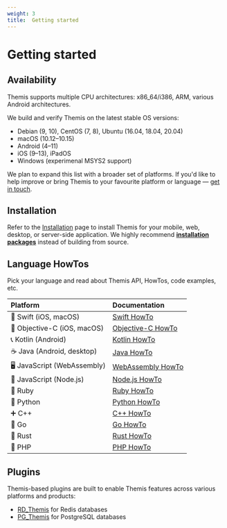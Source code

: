 ```yaml
---
weight: 3
title:  Getting started
---
```


# Getting started

## Availability

Themis supports multiple CPU architectures:
x86_64/i386, ARM, various Android architectures.

We build and verify Themis on the latest stable OS versions:

  - Debian (9, 10), CentOS (7, 8), Ubuntu (16.04, 18.04, 20.04)
  - macOS (10.12–10.15)
  - Android (4–11)
  - iOS (9–13), iPadOS
  - Windows (experimenal MSYS2 support)

We plan to expand this list with a broader set of platforms.
If you'd like to help improve or bring Themis to your favourite platform or language —
[get in touch](mailto:dev@cossacklabs.com).

## Installation

Refer to the [Installation](/docs/themis/installation/) page to install Themis for your mobile, web, desktop, or server-side application.
We highly recommend [**installation packages**](/docs/themis/installation/installation-from-packages/) instead of building from source.

## Language HowTos

Pick your language and read about Themis API, HowTos, code examples, etc.

| Platform | Documentation |
| :----- | :----- |
| 🔶 Swift (iOS, macOS) | [Swift HowTo](/docs/themis/languages/swift/)|
| 📱 Objective-C (iOS, macOS) | [Objective-C HowTo](/docs/themis/languages/objc/) |
| 📞 Kotlin (Android) | [Kotlin HowTo](/docs/themis/languages/kotlin/) |
| ☕️ Java (Android, desktop) | [Java HowTo](/docs/themis/languages/java/) |
| 🖥 JavaScript (WebAssembly) | [WebAssembly HowTo](/docs/themis/languages/wasm/) |
| 🍭 JavaScript (Node.js) | [Node.js HowTo](/docs/themis/languages/nodejs/) |
| 🔻 Ruby | [Ruby HowTo](/docs/themis/languages/ruby/) |
| 🐍 Python | [Python HowTo](/docs/themis/languages/python/) |
| ➕ C++ | [C++ HowTo](/docs/themis/languages/cpp/) |
| 🐹 Go | [Go HowTo](/docs/themis/languages/go/)|
| 🦀 Rust | [Rust HowTo](/docs/themis/languages/rust/)|
| 🐘 PHP | [PHP HowTo](/docs/themis/languages/php/) |

## Plugins

Themis-based plugins are built to enable Themis features across various platforms and products:

- [RD_Themis](https://github.com/cossacklabs/rd_themis) for Redis databases
- [PG_Themis](https://github.com/cossacklabs/pg_themis) for PostgreSQL databases
